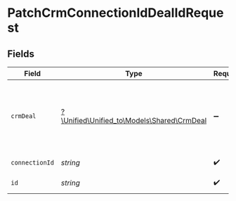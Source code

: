 # PatchCrmConnectionIdDealIdRequest


## Fields

| Field                                                                        | Type                                                                         | Required                                                                     | Description                                                                  |
| ---------------------------------------------------------------------------- | ---------------------------------------------------------------------------- | ---------------------------------------------------------------------------- | ---------------------------------------------------------------------------- |
| `crmDeal`                                                                    | [?\Unified\Unified_to\Models\Shared\CrmDeal](../../models/shared/CrmDeal.md) | :heavy_minus_sign:                                                           | A deal represents an opportunity with companies and/or contacts              |
| `connectionId`                                                               | *string*                                                                     | :heavy_check_mark:                                                           | ID of the connection                                                         |
| `id`                                                                         | *string*                                                                     | :heavy_check_mark:                                                           | ID of the Deal                                                               |